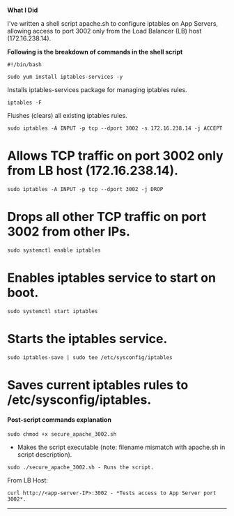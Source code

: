 


**What I Did**


I've written a shell script apache.sh to configure iptables on App Servers, allowing access to port 3002 only from the Load Balancer (LB) host (172.16.238.14).

**Following is the breakdown of commands in the shell script**

```
#!/bin/bash
```

```
sudo yum install iptables-services -y
```
Installs iptables-services package for managing iptables rules.

```
iptables -F
```
Flushes (clears) all existing iptables rules.

```
sudo iptables -A INPUT -p tcp --dport 3002 -s 172.16.238.14 -j ACCEPT
```
# Allows TCP traffic on port 3002 only from LB host (172.16.238.14).

```
sudo iptables -A INPUT -p tcp --dport 3002 -j DROP
```
# Drops all other TCP traffic on port 3002 from other IPs.

```
sudo systemctl enable iptables
```
# Enables iptables service to start on boot.

```
sudo systemctl start iptables
```
# Starts the iptables service.

```
sudo iptables-save | sudo tee /etc/sysconfig/iptables
```
# Saves current iptables rules to /etc/sysconfig/iptables.

#### Post-script commands explanation

```
sudo chmod +x secure_apache_3002.sh
```
- Makes the script executable (note: filename mismatch with apache.sh in script description).

```
sudo ./secure_apache_3002.sh - Runs the script.
```

From LB Host:

```
curl http://<app-server-IP>:3002 - *Tests access to App Server port 3002*.
```
--------------------------------
